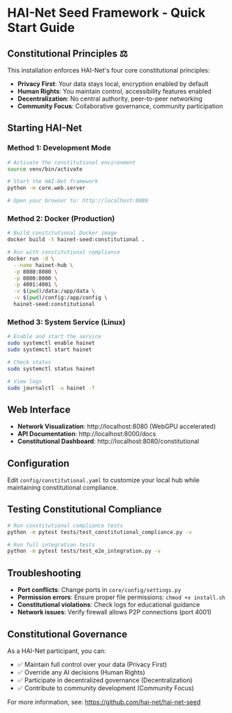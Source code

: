 # HAI-Net Seed Framework - Quick Start Guide

## Constitutional Principles ⚖️
This installation enforces HAI-Net's four core constitutional principles:
- **Privacy First**: Your data stays local, encryption enabled by default
- **Human Rights**: You maintain control, accessibility features enabled  
- **Decentralization**: No central authority, peer-to-peer networking
- **Community Focus**: Collaborative governance, community participation

## Starting HAI-Net

### Method 1: Development Mode
```bash
# Activate the constitutional environment
source venv/bin/activate

# Start the HAI-Net framework
python -m core.web.server

# Open your browser to: http://localhost:8080
```

### Method 2: Docker (Production)
```bash
# Build constitutional Docker image
docker build -t hainet-seed:constitutional .

# Run with constitutional compliance
docker run -d \
  --name hainet-hub \
  -p 8080:8080 \
  -p 8000:8000 \
  -p 4001:4001 \
  -v $(pwd)/data:/app/data \
  -v $(pwd)/config:/app/config \
  hainet-seed:constitutional
```

### Method 3: System Service (Linux)
```bash
# Enable and start the service
sudo systemctl enable hainet
sudo systemctl start hainet

# Check status
sudo systemctl status hainet

# View logs
sudo journalctl -u hainet -f
```

## Web Interface
- **Network Visualization**: http://localhost:8080 (WebGPU accelerated)
- **API Documentation**: http://localhost:8000/docs
- **Constitutional Dashboard**: http://localhost:8080/constitutional

## Configuration
Edit `config/constitutional.yaml` to customize your local hub while maintaining constitutional compliance.

## Testing Constitutional Compliance
```bash
# Run constitutional compliance tests
python -m pytest tests/test_constitutional_compliance.py -v

# Run full integration tests
python -m pytest tests/test_e2e_integration.py -v
```

## Troubleshooting
- **Port conflicts**: Change ports in `core/config/settings.py`
- **Permission errors**: Ensure proper file permissions: `chmod +x install.sh`
- **Constitutional violations**: Check logs for educational guidance
- **Network issues**: Verify firewall allows P2P connections (port 4001)

## Constitutional Governance
As a HAI-Net participant, you can:
- ✅ Maintain full control over your data (Privacy First)
- ✅ Override any AI decisions (Human Rights)  
- ✅ Participate in decentralized governance (Decentralization)
- ✅ Contribute to community development (Community Focus)

For more information, see: https://github.com/hai-net/hai-net-seed
